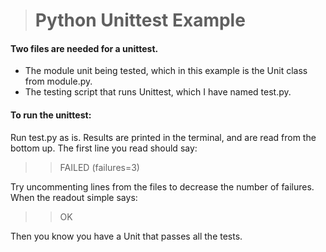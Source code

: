 > # Python Unittest Example

#### Two files are needed for a unittest.

* The module unit being tested, which in this example is the Unit class from module.py.
* The testing script that runs Unittest, which I have named test.py.

#### To run the unittest:

Run test.py as is. Results are printed in the terminal, and are read from the bottom up. The first line you read should say:

>> FAILED (failures=3)
>>

Try uncommenting lines from the files to decrease the number of failures. When the readout simple says:

>> OK
>>

Then you know you have a Unit that passes all the tests.
